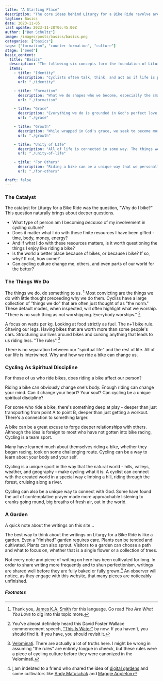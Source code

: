 ```yaml
---
title: "A Starting Place"
description: "The core ideas behind Liturgy for a Bike Ride revolve around tapping into the depths of character formation available to those who humbly choose the bicycle as a unique means of spiritual discipline. The goal is for bicycles to be a catalyst to love and service for others."
tagline: Basics
date: 2023-11-05
last update: 2023-11-28T06:45:00Z
author: ["Ben Schultz"]
image: /images/posts/basics/basics.png
categories: ["basics"]
tags: ["formation", "counter-formation", "culture"]
stage: ["Seed"]
basic_content:
  title: "Basics"
  description: "The following six concepts form the foundation of Liturgy for a Bike Ride."
  items:
    - title: "Identity"
      description: "Cyclists often talk, think, and act as if life is primarily about legs, yet we all know that life is much richer, fuller. As Christians we know everyone is made in the image of God - heart, soul, mind, and strength - and we're made to love him, ourselves, and others."
      url: "./identity"

    - title: "Formation"
      description: "What we do shapes who we become, especially the small habits we engage with regularly. Riding a bike and being a part of cycling culture is no different - it can be a catalyst of transformation for us for good or un-good."
      url: "./formation"

    - title: "Grace"
      description: "Everything we do is grounded in God's perfect love that preceeds even our knowledge of him. We're motivated and inspired by a desire to love God, others, and ourselves - to grow into a version of ourselves that is only made possible by the transforming love of Jesus through his Holy Spirit."
      url: "./grace"

    - title: "Growth"
      description: "While wrapped in God's grace, we seek to become more like Jesus in all that we do, including when we're riding a bike. Growth doesn't just happen, not not in comfort, but through challenge - through embracing challenge as a unique opportunity to be shaped by the Holy Spirit."
      url: "./growth"

    - title: "Unity of LIfe"
      description: "All of life is connected in some way. The things we do and way we behave in one arena of life affects how we live in another. The bike allows us a unique instrument of character formation that can have affects in our life as a whole."
      url: "./unity-of-life"

    - title: "For Others"
      description: "Riding a bike can be a unique way that we personally connect with God and the world. Formation, at its best, is for the sake of others. We ride to become better mothers, sons, friends, employees. The bike is also an excuse to connect, grow bonds of friendship, and learn from one another."
      url: "./for-others"

draft: false
---
```


### The Catalyst

The catalyst for Liturgy for a Bike Ride was the question, "Why do I bike?" This question naturally brings about deeper questions.

- What type of person am I becoming _because_ of my involvement in cycling culture?
- Does it matter what I do with these finite resources I have been gifted - time, body, money, energy?
- And if what I do with these resources matters, is it worth questioning the things I enjoy like riding a bike?
- Is the world a better place because of bikes, or because _I_ bike? If so, why? If not, how come?
- Can cycling culture change me, others, and even parts of our world for the better?

### The Things We Do

The things we do, do something to us. [^1] Most convicting are the things we do with little thought preceeding why we do them. Cycliss have a large collection of "things we do" that are often just thought of as "the norm." These default modes, when inspected, will often highlight what we worship. "There is no such thing as not worshipping. Everybody worships." [^2]

A focus on watts per kg. Looking at food strictly as fuel. The n+1 bike rule. Shaving our legs. Having bikes that are worth more than some people's cars. Structuring our lives around bikes and cursing anything that leads to us riding less. "The rules" [^3]

There is no separation between our "spiritual life" and the rest of life. All of our life is intertwined. Why and how we ride a bike can change us.

### Cycling As Spiritual Discipline

For those of us who ride bikes, does riding a bike affect our person?

Riding a bike can obviously change one's body. Enough riding can change your mind. Can it change your heart? Your soul? Can cycling be a unique spiritual discipline?

For some who ride a bike, there's something deep at play - deeper than just transporting from point A to point B, deeper than just getting a workout. There's a connection to something larger.

A bike can be a great excuse to forge deeper relationships with others. Although the idea is foreign to most who have not gotten into bike racing, Cycling is a team sport.

Many have learned much about themselves riding a bike, whether they began racing, took on some challenging route. Cycling can be a way to learn about your body and your self.

Cycling is a unique sport in the way that the natural world - hills, valleys, weather, and geography - make cycling what it is. A cyclist can connect with the created world in a special way climbing a hill, riding through the forest, cruising along a river.

Cycling can also be a unique way to connect with God. Some have found the act of contemplative prayer made more approachable listening to cranks going round, big breaths of fresh air, out in the world.

### A Garden

A quick note about the writings on this site...

The best way to think about the writings on Liturgy for a Bike Ride is like a garden. Even a "finished" garden requires care. Plants can be tended and cultivated. Plants can also sprout. Visitors to a garden can choose a path and what to focus on, whether that is a single flower or a collection of trees.

Not every note and piece of writing on here has been cultivated for long. In order to share writing more frequently and to shun perfectionism, writings are shared well before they are fully baked or fully grown.[^4] An observer will notice, as they engage with this website, that many pieces are noticeably unfinished.

<h5 class="pre-heading mt-20 text-left">Footnotes</h5>

[^1]: Thank you, [James K.A. Smith](https://jameskasmith.com/) for this language. Go read _You Are What You Love_ to dig into this topic more.
[^2]: You've almost definitely heard this David Foster Wallace commencement speech, ["This Is Water"](https://web.ics.purdue.edu/~drkelly/DFWKenyonAddress2005.pdf) by now. If you haven't, you should find it. If you have, you should revisit it.
[^3]: [Velominati](https://www.velominati.com/). There are actually a lot of truths here. I might be wrong in assuming "the rules" are entirely tongue in cheeck, but these rules were a piece of cycling culture before they were canonized in the Velominati.
[^4]: [I](/authors/ben-schultz) am indebted to a friend who shared the idea of [digital gardens](https://hapgood.us/2015/10/17/the-garden-and-the-stream-a-technopastoral/) and some cultivators like [Andy Matuschak](https://notes.andymatuschak.org/About_these_notes) and [Maggie Appleton](https://maggieappleton.com/)
